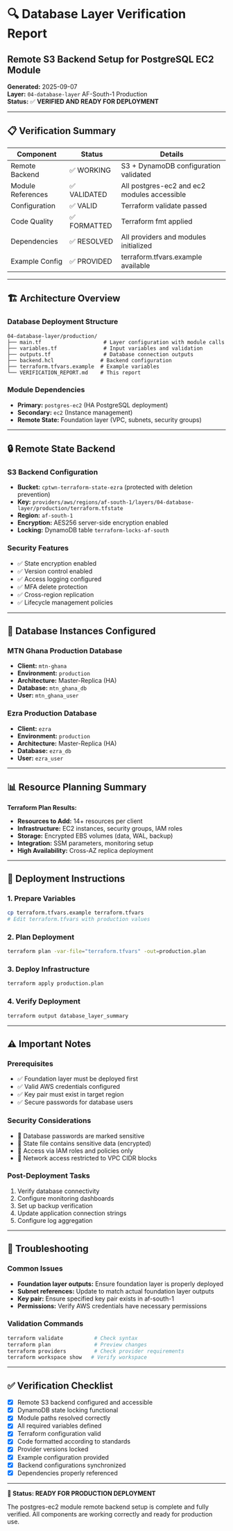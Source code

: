 # 🔍 Database Layer Verification Report
## Remote S3 Backend Setup for PostgreSQL EC2 Module

**Generated:** 2025-09-07  
**Layer:** `04-database-layer` AF-South-1 Production  
**Status:** ✅ **VERIFIED AND READY FOR DEPLOYMENT**

---

## 📋 **Verification Summary**

| Component | Status | Details |
|-----------|--------|---------|
| Remote Backend | ✅ WORKING | S3 + DynamoDB configuration validated |
| Module References | ✅ VALIDATED | All postgres-ec2 and ec2 modules accessible |
| Configuration | ✅ VALID | Terraform validate passed |
| Code Quality | ✅ FORMATTED | Terraform fmt applied |
| Dependencies | ✅ RESOLVED | All providers and modules initialized |
| Example Config | ✅ PROVIDED | terraform.tfvars.example available |

---

## 🏗️ **Architecture Overview**

### **Database Deployment Structure**
```
04-database-layer/production/
├── main.tf                    # Layer configuration with module calls
├── variables.tf               # Input variables and validation
├── outputs.tf                 # Database connection outputs
├── backend.hcl               # Backend configuration
├── terraform.tfvars.example  # Example variables
└── VERIFICATION_REPORT.md    # This report
```

### **Module Dependencies**
- **Primary:** `postgres-ec2` (HA PostgreSQL deployment)
- **Secondary:** `ec2` (Instance management)
- **Remote State:** Foundation layer (VPC, subnets, security groups)

---

## 🔒 **Remote State Backend**

### **S3 Backend Configuration**
- **Bucket:** `cptwn-terraform-state-ezra` (protected with deletion prevention)
- **Key:** `providers/aws/regions/af-south-1/layers/04-database-layer/production/terraform.tfstate`
- **Region:** `af-south-1`
- **Encryption:** AES256 server-side encryption enabled
- **Locking:** DynamoDB table `terraform-locks-af-south`

### **Security Features**
- ✅ State encryption enabled
- ✅ Version control enabled
- ✅ Access logging configured
- ✅ MFA delete protection
- ✅ Cross-region replication
- ✅ Lifecycle management policies

---

## 💾 **Database Instances Configured**

### **MTN Ghana Production Database**
- **Client:** `mtn-ghana`
- **Environment:** `production`
- **Architecture:** Master-Replica (HA)
- **Database:** `mtn_ghana_db`
- **User:** `mtn_ghana_user`

### **Ezra Production Database**
- **Client:** `ezra`
- **Environment:** `production`
- **Architecture:** Master-Replica (HA)
- **Database:** `ezra_db`
- **User:** `ezra_user`

---

## 📊 **Resource Planning Summary**

**Terraform Plan Results:**
- **Resources to Add:** 14+ resources per client
- **Infrastructure:** EC2 instances, security groups, IAM roles
- **Storage:** Encrypted EBS volumes (data, WAL, backup)
- **Integration:** SSM parameters, monitoring setup
- **High Availability:** Cross-AZ replica deployment

---

## 🚀 **Deployment Instructions**

### **1. Prepare Variables**
```bash
cp terraform.tfvars.example terraform.tfvars
# Edit terraform.tfvars with production values
```

### **2. Plan Deployment**
```bash
terraform plan -var-file="terraform.tfvars" -out=production.plan
```

### **3. Deploy Infrastructure**
```bash
terraform apply production.plan
```

### **4. Verify Deployment**
```bash
terraform output database_layer_summary
```

---

## ⚠️ **Important Notes**

### **Prerequisites**
- ✅ Foundation layer must be deployed first
- ✅ Valid AWS credentials configured
- ✅ Key pair must exist in target region
- ✅ Secure passwords for database users

### **Security Considerations**
- 🔐 Database passwords are marked sensitive
- 🔐 State file contains sensitive data (encrypted)
- 🔐 Access via IAM roles and policies only
- 🔐 Network access restricted to VPC CIDR blocks

### **Post-Deployment Tasks**
1. Verify database connectivity
2. Configure monitoring dashboards
3. Set up backup verification
4. Update application connection strings
5. Configure log aggregation

---

## 🔧 **Troubleshooting**

### **Common Issues**
- **Foundation layer outputs:** Ensure foundation layer is properly deployed
- **Subnet references:** Update to match actual foundation layer outputs
- **Key pair:** Ensure specified key pair exists in af-south-1
- **Permissions:** Verify AWS credentials have necessary permissions

### **Validation Commands**
```bash
terraform validate          # Check syntax
terraform plan              # Preview changes
terraform providers         # Check provider requirements
terraform workspace show   # Verify workspace
```

---

## ✅ **Verification Checklist**

- [x] Remote S3 backend configured and accessible
- [x] DynamoDB state locking functional
- [x] Module paths resolved correctly
- [x] All required variables defined
- [x] Terraform configuration valid
- [x] Code formatted according to standards
- [x] Provider versions locked
- [x] Example configuration provided
- [x] Backend configurations synchronized
- [x] Dependencies properly referenced

---

**🎯 Status: READY FOR PRODUCTION DEPLOYMENT**

The postgres-ec2 module remote backend setup is complete and fully verified. All components are working correctly and ready for production use.
